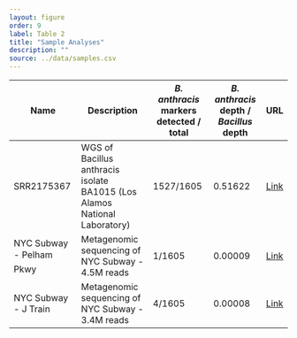 ```yaml
---
layout: figure
order: 9
label: Table 2
title: "Sample Analyses"
description: ""
source: ../data/samples.csv
---
```

<table class="table table-bordered">
<thead>
    <tr>
    <th>Name</th>
    <th>Description</th>
    <th><em>B. anthracis</em> markers detected / total</th>
    <th><em>B. anthracis</em> depth / <em>Bacillus</em> depth</th>
    <th>URL</th>
    </tr>
</thead>
<tbody>
    <tr>
        <td>SRR2175367</td>
        <td>WGS of Bacillus anthracis isolate BA1015 (Los Alamos National Laboratory)</td>
        <td>1527/1605</td>
        <td>0.51622</td>
        <td><a href="https://app.onecodex.com/markerpanel/public/95b772397d254594">Link</a></td>
    </tr>
    <tr>
        <td>NYC Subway - Pelham Pkwy</td>
        <td>Metagenomic sequencing of NYC Subway - 4.5M reads</td>
        <td>1/1605</td>
        <td>0.00009</td>
        <td><a href="https://app.onecodex.com/markerpanel/public/6b4d2231f74e4440">Link</a></td>
    </tr>
    <tr>
        <td>NYC Subway - J Train</td>
        <td>Metagenomic sequencing of NYC Subway - 3.4M reads</td>
        <td>4/1605</td>
        <td>0.00008</td>
        <td><a href="https://app.onecodex.com/markerpanel/public/9b78464d639843c1">Link</a></td>
    </tr>
</tbody>
</table>


